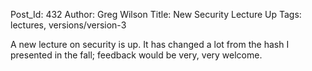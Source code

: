 Post_Id: 432
Author: Greg Wilson
Title: New Security Lecture Up
Tags: lectures, versions/version-3

<p>A new lecture on security is up.  It has changed a lot from the hash I presented in the fall; feedback would be very, very welcome.</p>
